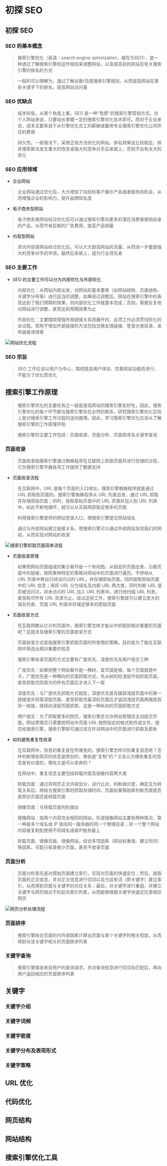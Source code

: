 # 初探 SEO

## 初探 SEO

### SEO 的基本概念

> 搜索引擎优化（英语：search engine optimization，缩写为SEO），是一种透过了解搜索引擎的运作规则来调整网站，以及提高目的网站在有关搜索引擎内排名的方式

> 一般的可以理解为，通过了解谷歌/百度搜索引擎规则，从而提高网站在某些关键字下的排名，提高网站访问量

### SEO 优缺点

> 成本较低。从某个角度上看，SEO 是一种"免费"的搜索引擎营销方式。对个人网站来说，只要站长掌握一定的搜索引擎优化技术即可。而对于企业来说，成本主要来自于从引擎优化员工的薪酬或雇用专业搜索引擎优化公司所花的费用

> 持久性。一般情况下，采用正规方法优化的网站，排名效果会比较稳定。除非搜索算法发生重大的改变或强大的竞争对手后来居上，否则不会有太大的变化

### SEO 应用领域

- 企业网站

> 企业网站通过优化后，大大增加了向目标客户展示产品或者服务的机会，从而增强企业的影响力，提升品牌知名度

- 电子商务型网站

> 电子商务类网站经过优化后可以通过搜索引擎向更多的潜在消费者推销自身的产品，从而节省巨额的广告费用，提高产品销量

- 内容型网站

> 资讯内容类网站经过优化后，可以大大提高网站的流量，从而进一步蚕食强大的竞争对手的市场，最终后来居上，成为行业领先者

### SEO 主要工作

- SEO 的主要工作可以分为内部优化与外部优化

> 内部优化：从网站内部出发，对网站的基本要素（如网站结构、页面结构、关键字分布等）进行适当的调整，如果经过调整后，网站在搜索引擎中的表现达到了我们预期的效果，则内部优化工作就基本完成；否则，需要反复地对网站进行调整，直至达到预期效果为止

> 外部优化：主要围绕增强外部链接关系而展开的，此项工作必须贯彻优化的全过程。常用于增加外部链接的方法包括交换友情链接、登录分类目录、发布链接诱饵等

![网站优化流程](../assets/web-seo-网站优化流程.png)

### SEO 宗旨

> SEO 工作应该以用户为中心，围绕提高用户体验、完善网站功能而进行，不能为了优化而优化

## 搜索引擎工作原理

> 搜索引擎优化的主要任务之一就是提高网站的搜索引擎友好性，因此，搜索引擎优化的每个环节都与搜索引擎存在必然的联系，研究搜索引擎优化实际上是对搜索引擎工作过程的逆向推理。因此，学习搜索引擎优化应该从了解搜索引擎的工作原理开始

> 搜索引擎的主要工作包括：页面收录、页面分析、页面排序及关键字查询

### 页面收录

> 页面收录指搜索引擎通过蜘蛛程序在互联网上抓取页面并进行存储的过程，它为搜索引擎开展各项工作提供了数据支持

- 页面收录流程

> 在互联网中，URL 是每个页面的入口地址，搜索引擎蜘蛛程序就是通过 URL 抓取到页面的。搜索引擎蜘蛛程序从 URL 列表出发，通过 URL 抓取并存储原始页面；同时，提取原始页面中的 URL 资源并加入到 URL 列表中。如此不断地循环，就可以从互联网获取足够多的页面

> 利用搜索引擎提供的网站登录入口，想搜索引擎提交网站域名

> 通过与外部网站建立链接关系，使搜索引擎可以通过外部网站发现我们的网站，从而实现对网站的收录

![搜索引擎抓取页面简单流程](../assets/web-seo-搜索引擎抓取页面简单流程.png)

- 页面收录原理

> 如果把网站页面组成的集合看作是一个有向图，从指定的页面出发，沿着页面中的链接，按照某种特定的策略对网站中的页面进行遍历。不停地从 URL 列表中移出已经访问过的 URL，并存储原始页面，同时提取原始页面中的 URL 信息；再将 URL 分为域名及内部 URL 两大类，同时判断 URL 是否被访问过，将未访问的 URL 加入 URL 列表中。递归地扫描 URL 列表，直至耗尽所有 URL 资源为止。经过这些工作，搜索引擎就可以建立庞大的域名列表、页面 URL 列表并存储足够多的原始页面

- 页面收录方式

> 在互联网数以亿计的页面中，搜索引擎怎样才能从中抓取到相对重要的页面呢？这就涉及搜索引擎的页面收录方式

> 页面收录方式是指搜索引擎抓取页面时所使用的策略，目的是为了能在互联网中筛选出相对重要的信息

> 搜索引擎收录页面的方式主要有广度优先、深度优先及用户提交三种

> 广度优先：如果把整个网站看作是一棵树，首页就是根，每个页面就是叶子。广度优先是一种横向的页面抓取方式，先从树的较浅层开始抓取页面，直至抓取完同层次的所有页面后才进入下一层

> 深度优先：与广度优先抓取方式相反，深度优先首先跟踪浅层页面中的某一链接逐步抓取深层页面，直至抓取完最深的页面后才返回浅层页面再跟踪其另一链接，继续向深层页面抓取，这是一种纵向的页面抓取方式

> 用户提交：为了抓取更多的网页，搜索引擎还允许网站管理员主动提交页面。网站管理员只需要把网站中页面 URL 按照指定的格式制作成文件，提交给搜索引擎，搜索引擎即可通过该文件对网站中的页面进行抓取及更新

- 如何避免重复性收录

> 在互联网中，信息的重复是在所难免的。搜索引擎怎样识别重复信息呢？怎样判断哪些网页的信息是原创的，哪些是“复制”的？又会认为哪些重复的信息是有价值的，哪些又是可以舍弃的？

> 在网站中，重复信息主要包括转载内容及镜像内容两大类

> 转载页面：通过将网页正文内容划分，进行比对，判断相识度，确定互为转载关系后，再结合搜索引擎的抓取存储时间、页面权重等因素判断页面是否是原创页面还是转载页面

> 镜像页面：与转载页面判别类似

> 镜像网站：指两个内容完全相同的网站，形成镜像网站主要有两种情况，第一种是多个域名或 IP 指向同一服务器的同一个物理目录；另一个整个网站内容被复制到使用不同域名或者IP服务器上

> 转载页面、镜像页面、镜像网站，综合多项因素（网站权重值、建立时间）等因素，可能只收录极少页面，甚至不收录页面

### 页面分析

> 页面分析首先是对原始页面建立索引，实现对页面的快速定位；然后，提取页面的正文信息，并对正文信息进行切词以及为这些词（即关键字）建立索引，从而得到页面与关键字的对应关系；最后，对关键字进行重组，并建立关键字与网页相对于的反向索引列表，从而能够根据关键字快速定位至相应网页

![网页分析处理流程](../assets/web-seo-网页分析处理流程.png)

### 页面排序

> 搜索引擎结合页面的内外部因素计算出页面与某个关键字的相关程度，从而得到与该关键字相关的页面排序列表

### 关键字查询

> 搜索引擎接收来自用户的查询请求，并对查询信息进行切词及匹配后，再向用户返回相应的页面排序列表

## 关键字

### 关键字介绍

### 关键字词频

### 关键字密度

### 关键字分布及表现形式

### 关键字策略

## URL 优化

## 代码优化

## 网页结构

## 网站结构

## 搜索引擎优化工具